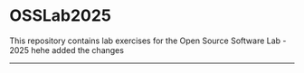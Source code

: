 # OSSLab2025

This repository contains lab exercises for the Open Source Software Lab - 2025 hehe added the changes

---